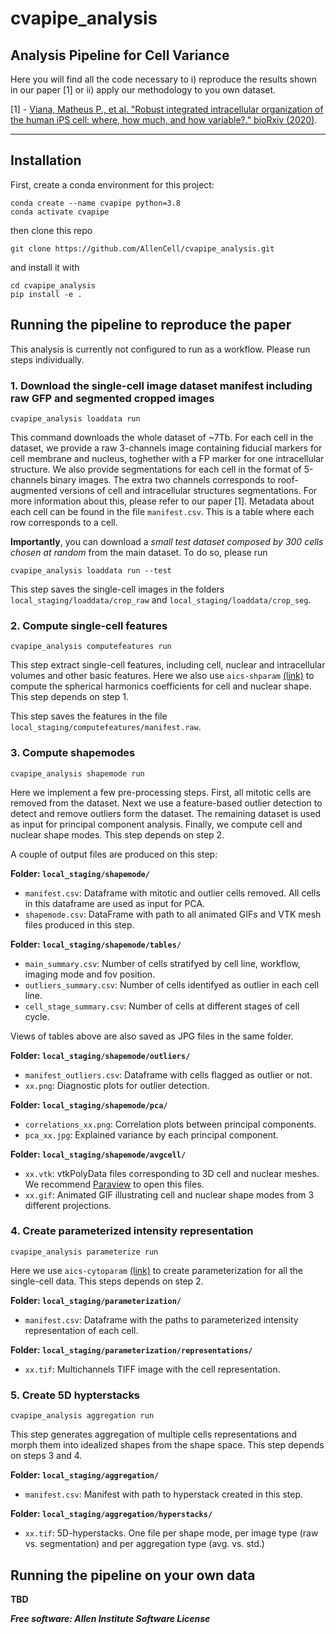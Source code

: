 # cvapipe_analysis

## Analysis Pipeline for Cell Variance

Here you will find all the code necessary to i) reproduce the results shown in our paper [1] or ii) apply our methodology to you own dataset.

[1] - [Viana, Matheus P., et al. "Robust integrated intracellular organization of the human iPS cell: where, how much, and how variable?." bioRxiv (2020)](https://www.biorxiv.org/content/10.1101/2020.12.08.415562v1).

---

## Installation

First, create a conda environment for this project:

```
conda create --name cvapipe python=3.8
conda activate cvapipe
```

then clone this repo

```
git clone https://github.com/AllenCell/cvapipe_analysis.git
```

and install it with

```
cd cvapipe_analysis
pip install -e .
```

## Running the pipeline to reproduce the paper

This analysis is currently not configured to run as a workflow. Please run steps individually.

### 1. Download the single-cell image dataset manifest including raw GFP and segmented cropped images
```
cvapipe_analysis loaddata run
```

This command downloads the whole dataset of ~7Tb. For each cell in the dataset, we provide a raw 3-channels image containing fiducial markers for cell membrane and nucleus, toghether with a FP marker for one intracellular structure. We also provide segmentations for each cell in the format of 5-channels binary images. The extra two channels corresponds to roof-augmented versions of cell and intracellular structures segmentations. For more information about this, please refer to our paper [1]. Metadata about each cell can be found in the file `manifest.csv`. This is a table where each row corresponds to a cell.

**Importantly**, you can download a *small test dataset composed by 300 cells chosen at random* from the main dataset. To do so, please run

```
cvapipe_analysis loaddata run --test
```

This step saves the single-cell images in the folders `local_staging/loaddata/crop_raw` and `local_staging/loaddata/crop_seg`.

### 2. Compute single-cell features
```
cvapipe_analysis computefeatures run
```

This step extract single-cell features, including cell, nuclear and intracellular volumes and other basic features. Here we also use `aics-shparam` [(link)](https://github.com/AllenCell/aics-shparam) to compute the spherical harmonics coefficients for cell and nuclear shape. This step depends on step 1.

This step saves the features in the file `local_staging/computefeatures/manifest.raw`.

### 3. Compute shapemodes
```
cvapipe_analysis shapemode run
```

Here we implement a few pre-processing steps. First, all mitotic cells are removed from the dataset. Next we use a feature-based outlier detection to detect and remove outliers form the dataset. The remaining dataset is used as input for principal component analysis. Finally, we compute cell and nuclear shape modes. This step depends on step 2.

A couple of output files are produced on this step:

**Folder: `local_staging/shapemode/`**

- `manifest.csv`: Dataframe with mitotic and outlier cells removed. All cells in this dataframe are used as input for PCA.
- `shapemode.csv`: DataFrame with path to all animated GIFs and VTK mesh files produced in this step.

**Folder: `local_staging/shapemode/tables/`**

- `main_summary.csv`: Number of cells stratifyed by cell line, workflow, imaging mode and fov position.
- `outliers_summary.csv`: Number of cells identifyed as outlier in each cell line.
- `cell_stage_summary.csv`: Number of cells at different stages of cell cycle.

Views of tables above are also saved as JPG files in the same folder.

**Folder: `local_staging/shapemode/outliers/`**

- `manifest_outliers.csv`: Dataframe with cells flagged as outlier or not.
- `xx.png`: Diagnostic plots for outlier detection.

**Folder: `local_staging/shapemode/pca/`**

- `correlations_xx.png`: Correlation plots between principal components.
- `pca_xx.jpg`: Explained variance by each principal component.

**Folder: `local_staging/shapemode/avgcell/`**

- `xx.vtk`: vtkPolyData files corresponding to 3D cell and nuclear meshes. We recommend [Paraview](https://www.paraview.org) to open this files.
- `xx.gif`: Animated GIF illustrating cell and nuclear shape modes from 3 different projections.

### 4. Create parameterized intensity representation
```
cvapipe_analysis parameterize run
```

Here we use `aics-cytoparam` [(link)](https://github.com/AllenCell/aics-cytoparam) to create parameterization for all the single-cell data. This steps depends on step 2.

**Folder: `local_staging/parameterization/`**

- `manifest.csv`: Dataframe with the paths to parameterized intensity representation of each cell.

**Folder: `local_staging/parameterization/representations/`**

- `xx.tif`: Multichannels TIFF image with the cell representation.

### 5. Create 5D hypterstacks
```
cvapipe_analysis aggregation run
```

This step generates aggregation of multiple cells representations and morph them into idealized shapes from the shape space. This step depends on steps 3 and 4.

**Folder: `local_staging/aggregation/`**

- `manifest.csv`: Manifest with path to hyperstack created in this step.

**Folder: `local_staging/aggregation/hyperstacks/`**

- `xx.tif`: 5D-hyperstacks. One file per shape mode, per image type (raw vs. segmentation) and per aggregation type (avg. vs. std.)

## Running the pipeline on your own data

**TBD**

***Free software: Allen Institute Software License***

